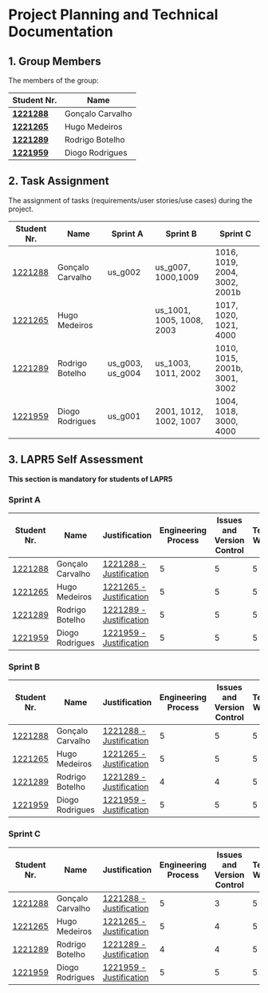# Project Planning and Technical Documentation

## 1. Group Members

The members of the group:

| Student Nr.	                       | Name             |
|------------------------------------|------------------|
| **[1221288](1221288/readme.md)**   | Gonçalo Carvalho |
| **[1221265](1221265/readme.md)**   | Hugo Medeiros    |
| **[1221289](1221289/readmd.md)**   | Rodrigo Botelho  |
| **[1221959](1221959%2Freadme.md)** | Diogo Rodrigues  |


## 2. Task Assignment

The assignment of tasks (requirements/user stories/use cases) during the project.

| Student Nr.	                    | Name             | Sprint A         | Sprint B                  | Sprint C                      |
|---------------------------------|------------------|------------------|---------------------------|-------------------------------|
| [1221288](1221288/readme.md)    | Gonçalo Carvalho | us_g002          | us_g007, 1000,1009        | 1016, 1019, 2004, 3002, 2001b |
| [1221265](1221265/readme.md)    | Hugo Medeiros    |                  | us_1001, 1005, 1008, 2003 | 1017, 1020, 1021, 4000        |
| 	[1221289](1221289/readmd.md)   | Rodrigo Botelho  | us_g003, us_g004 | us_1003, 1011, 2002       | 1010, 1015, 2001b, 3001, 3002 |
| 	[1221959](1221959%2Freadme.md) | Diogo Rodrigues  | us_g001          | 2001, 1012, 1002, 1007    | 1004, 1018, 3000, 4000        |


## 3. LAPR5 Self Assessment

**This section is mandatory for students of LAPR5**
### Sprint A

| Student Nr.	                 | Name               | Justification                                              | Engineering Process | Issues and Version Control | Team Work | Deployment | Integration | Req. Satisfaction |
|------------------------------|--------------------|------------------------------------------------------------|---------------------|----------------------------|-----------|------------|-------------|-------------------|
| [1221288](1221288/readme.md) | Gonçalo Carvalho   | [1221288 - Justification](1221288/LAPR5/sprinta/readme.md) | 5                   | 5                          | 5         | 5          | 5           | 5                 |
| [1221265](1221265/readme.md) | Hugo Medeiros      | [1221265 - Justification](1221265/LAPR5/sprinta/readme.md) | 5                   | 5                          | 5         | 5          | 5           | 5                 |
| [1221289](1221289/readme.md) | Rodrigo Botelho    | [1221289 - Justification](1221289/LAPR5/sprinta/readme.md) | 5                   | 5                          | 5         | 5          | 5           | 5                 |
| [1221959](1221959/readme.md) | Diogo Rodrigues    | [1221959 - Justification](1221959/LAPR5/sprinta/readme.md) | 5                   | 5                          | 5         | 5          | 5           | 5                 |

### Sprint B

| Student Nr.	                 | Name             | Justification                                              | Engineering Process | Issues and Version Control | Team Work | Deployment | Integration | Req. Satisfaction |
|------------------------------|------------------|------------------------------------------------------------|---------------------|----------------------------|-----------|------------|-------------|-------------------|
| [1221288](1221288/readme.md) | Gonçalo Carvalho | [1221288 - Justification](1221288/LAPR5/sprinta/readme.md) | 5                   | 5                          | 5         | 5          | 5           | 5                 |
| [1221265](1221265/readme.md) | Hugo Medeiros    | [1221265 - Justification](1221265/LAPR5/sprinta/readme.md) | 5                   | 5                          | 5         | 5          | 5           | 5                 |
| [1221289](1221289/readme.md) | Rodrigo Botelho  | [1221289 - Justification](1221289/LAPR5/sprinta/readme.md) | 4                   | 4                          | 5         | 4          | 4           | 4                 |
| [1221959](1221959/readme.md) | Diogo Rodrigues  | [1221959 - Justification](1221959/LAPR5/sprintb/readme.md) | 5                   | 5                          | 5         | 5          | 5           | 5                 |

### Sprint C

| Student Nr.	                 | Name             | Justification                                              | Engineering Process | Issues and Version Control | Team Work | Deployment | Integration | Req. Satisfaction |
|------------------------------|------------------|------------------------------------------------------------|---------------------|----------------------------|-----------|------------|-------------|-------------------|
| [1221288](1221288/readme.md) | Gonçalo Carvalho | [1221288 - Justification](1221288/LAPR5/sprinta/readme.md) | 5                   | 3                          | 5         | 5          | 5           | 5                 |
| [1221265](1221265/readme.md) | Hugo Medeiros    | [1221265 - Justification](1221265/LAPR5/sprinta/readme.md) | 5                   | 4                          | 5         | 5          | 5           | 5                 |
| [1221289](1221289/readme.md) | Rodrigo Botelho  | [1221289 - Justification](1221289/LAPR5/sprinta/readme.md) | 4                   | 4                          | 5         | 4          | 4           | 4                 |
| [1221959](1221959/readme.md) | Diogo Rodrigues  | [1221959 - Justification](1221959/LAPR5/sprintc/readme.md) | 5                   | 5                          | 5         | 5          | 5           | 5                 |
